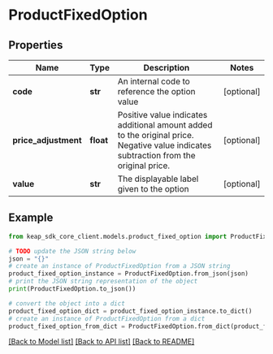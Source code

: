 # ProductFixedOption


## Properties

Name | Type | Description | Notes
------------ | ------------- | ------------- | -------------
**code** | **str** | An internal code to reference the option value | [optional] 
**price_adjustment** | **float** | Positive value indicates additional amount added to the original price. Negative value indicates subtraction from the original price. | [optional] 
**value** | **str** | The displayable label given to the option | [optional] 

## Example

```python
from keap_sdk_core_client.models.product_fixed_option import ProductFixedOption

# TODO update the JSON string below
json = "{}"
# create an instance of ProductFixedOption from a JSON string
product_fixed_option_instance = ProductFixedOption.from_json(json)
# print the JSON string representation of the object
print(ProductFixedOption.to_json())

# convert the object into a dict
product_fixed_option_dict = product_fixed_option_instance.to_dict()
# create an instance of ProductFixedOption from a dict
product_fixed_option_from_dict = ProductFixedOption.from_dict(product_fixed_option_dict)
```
[[Back to Model list]](../README.md#documentation-for-models) [[Back to API list]](../README.md#documentation-for-api-endpoints) [[Back to README]](../README.md)


